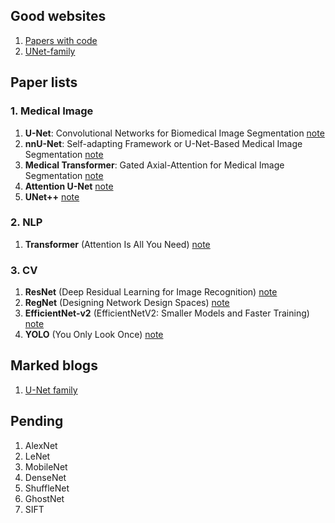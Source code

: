 ## Good websites
1. [Papers with code](https://paperswithcode.com/)
2. [UNet-family](https://github.com/ShawnBIT/UNet-family)
## Paper lists
### 1. Medical Image
1. **U-Net**: Convolutional Networks for Biomedical Image Segmentation [note](https://github.com/ruiyangqin2016/paper_review/blob/main/image_segmentation/UNet.md)
2. **nnU-Net**: Self-adapting Framework or U-Net-Based Medical Image Segmentation [note](https://github.com/ruiyangqin2016/paper_review/blob/main/image_segmentation/nnU-Net.md)
3. **Medical Transformer**: Gated Axial-Attention for Medical Image Segmentation [note](https://github.com/ruiyangqin2016/paper_review/blob/main/MICCAI/gated_axial.md)
4. **Attention U-Net** [note](https://github.com/ruiyangqin2016/paper_review/edit/main/image_segmentation/attention_unet.md)
5. **UNet++** [note](https://github.com/ruiyangqin2016/paper_review/blob/main/image_segmentation/unet%2B%2B.md)

### 2. NLP
1. **Transformer** (Attention Is All You Need) [note](https://github.com/ruiyangqin2016/paper_review/blob/main/image_segmentation/Transformer.md)
### 3. CV
1. **ResNet** (Deep Residual Learning for Image Recognition) [note](https://github.com/ruiyangqin2016/paper_review/blob/main/CNN/ResNet.md)
2. **RegNet** (Designing Network Design Spaces) [note](https://github.com/ruiyangqin2016/paper_review/blob/main/CNN/RegNet.md)
3. **EfficientNet-v2** (EfficientNetV2: Smaller Models and Faster Training) [note](https://github.com/ruiyangqin2016/paper_review/edit/main/CNN/EfficientNet_v2.md)
4. **YOLO** (You Only Look Once) [note](https://github.com/ruiyangqin2016/paper_review/blob/main/CNN/YOLO.md)

## Marked blogs
1. [U-Net family](https://zhuanlan.zhihu.com/p/339934172)

## Pending
1. AlexNet
2. LeNet
3. MobileNet
4. DenseNet
5. ShuffleNet
6. GhostNet
7. SIFT
